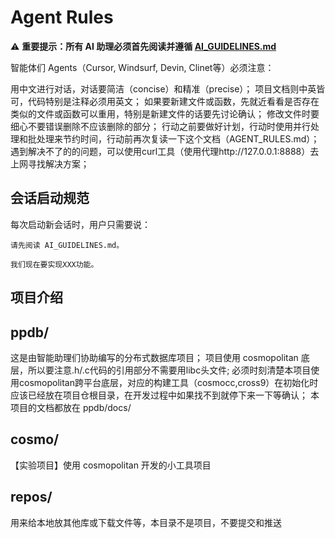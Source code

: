 # Agent Rules

⚠️ **重要提示：所有 AI 助理必须首先阅读并遵循 [AI_GUIDELINES.md](./AI_GUIDELINES.md)**

智能体们 Agents（Cursor, Windsurf, Devin, Clinet等）必须注意：

用中文进行对话，对话要简洁（concise）和精准（precise）；
项目文档则中英皆可，代码特别是注释必须用英文；
如果要新建文件或函数，先就近看看是否存在类似的文件或函数可以重用，特别是新建文件的话要先讨论确认；
修改文件时要细心不要错误删除不应该删除的部分；
行动之前要做好计划，行动时使用并行处理和批处理来节约时间，行动前再次复读一下这个文档（AGENT_RULES.md）；
遇到解决不了的的问题，可以使用curl工具（使用代理http://127.0.0.1:8888）去上网寻找解决方案；

## 会话启动规范

每次启动新会话时，用户只需要说：
```
请先阅读 AI_GUIDELINES.md。

我们现在要实现XXX功能。
```

## 项目介绍

## ppdb/

这是由智能助理们协助编写的分布式数据库项目；
项目使用 cosmopolitan 底层，所以要注意.h/.c代码的引用部分不需要用libc头文件;
必须时刻清楚本项目使用cosmopolitan跨平台底层，对应的构建工具（cosmocc,cross9）在初始化时应该已经放在项目仓根目录，在开发过程中如果找不到就停下来一下等确认；
本项目的文档都放在 ppdb/docs/ 

## cosmo/

【实验项目】使用 cosmopolitan 开发的小工具项目

## repos/

用来给本地放其他库或下载文件等，本目录不是项目，不要提交和推送
